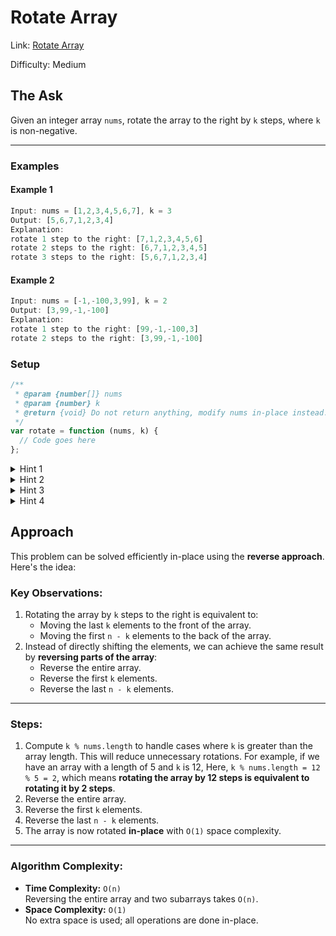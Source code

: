 # Rotate Array

Link: [Rotate Array](https://leetcode.com/problems/rotate-array/description/?envType=study-plan-v2&envId=top-interview-150)

Difficulty: Medium

## The Ask

Given an integer array `nums`, rotate the array to the right by `k` steps, where `k` is non-negative.

---

### Examples

#### Example 1

```javascript
Input: nums = [1,2,3,4,5,6,7], k = 3
Output: [5,6,7,1,2,3,4]
Explanation:
rotate 1 step to the right: [7,1,2,3,4,5,6]
rotate 2 steps to the right: [6,7,1,2,3,4,5]
rotate 3 steps to the right: [5,6,7,1,2,3,4]
```

#### Example 2

```javascript
Input: nums = [-1,-100,3,99], k = 2
Output: [3,99,-1,-100]
Explanation:
rotate 1 step to the right: [99,-1,-100,3]
rotate 2 steps to the right: [3,99,-1,-100]
```

### Setup

```javascript
/**
 * @param {number[]} nums
 * @param {number} k
 * @return {void} Do not return anything, modify nums in-place instead.
 */
var rotate = function (nums, k) {
  // Code goes here
};
```

<details> <summary>Hint 1</summary> The easiest solution would use additional memory, and that is perfectly fine. </details> <details> <summary>Hint 2</summary> The actual trick comes when trying to solve this problem without using any additional memory. This means you need to use the original array somehow to move the elements around. </details> <details> <summary>Hint 3</summary> One approach involves **reversing the array** (or parts of it) to achieve the desired result. </details> <details> <summary>Hint 4</summary> Another approach involves **cyclic dependencies**, where elements are moved in a cycle until all positions are filled. </details>

## Approach

This problem can be solved efficiently in-place using the **reverse approach**. Here's the idea:

### Key Observations:

1. Rotating the array by `k` steps to the right is equivalent to:
   - Moving the last `k` elements to the front of the array.
   - Moving the first `n - k` elements to the back of the array.
2. Instead of directly shifting the elements, we can achieve the same result by **reversing parts of the array**:
   - Reverse the entire array.
   - Reverse the first `k` elements.
   - Reverse the last `n - k` elements.

---

### Steps:

1. Compute `k % nums.length` to handle cases where `k` is greater than the array length. This will reduce unnecessary rotations. For example, if we have an array with a length of 5 and `k` is 12, Here, `k % nums.length = 12 % 5 = 2`, which means **rotating the array by 12 steps is equivalent to rotating it by 2 steps**.
2. Reverse the entire array.
3. Reverse the first `k` elements.
4. Reverse the last `n - k` elements.
5. The array is now rotated **in-place** with `O(1)` space complexity.

---

### Algorithm Complexity:

- **Time Complexity:** `O(n)`  
  Reversing the entire array and two subarrays takes `O(n)`.
- **Space Complexity:** `O(1)`  
  No extra space is used; all operations are done in-place.
